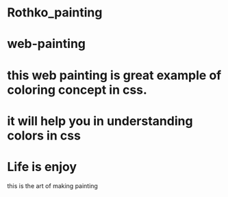 # Rothko_painting
# web-painting
# this web painting is great example of coloring concept in css.
# it will help you in understanding colors in css
# Life is enjoy
this is the art of making painting

